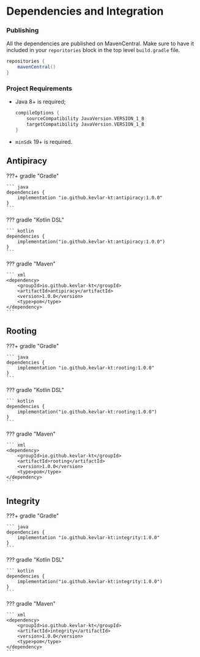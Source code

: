 # Dependencies and Integration

### Publishing

All the dependencies are published on MavenCentral. Make sure to have it included in your `reporitories` block in the top level `build.gradle` file.

```groovy
repositories {
    mavenCentral()
}
```

### Project Requirements

- Java 8+ is required;
	```groovy
	compileOptions {
	    sourceCompatibility JavaVersion.VERSION_1_8
	    targetCompatibility JavaVersion.VERSION_1_8
	}
	```
- `minSdk` 19+ is required.

## Antipiracy
???+ gradle "Gradle"

	``` java
	dependencies {
    	implementation "io.github.kevlar-kt:antipiracy:1.0.0"
	}
	```

??? gradle "Kotlin DSL"

	``` kotlin
	dependencies {
	    implementation("io.github.kevlar-kt:antipiracy:1.0.0")
	}
	```

??? gradle "Maven"

	``` xml
	<dependency>
	    <groupId>io.github.kevlar-kt</groupId>
	    <artifactId>antipiracy</artifactId>
	    <version>1.0.0</version>
	    <type>pom</type>
	</dependency>
	```


## Rooting
???+ gradle "Gradle"

	``` java
	dependencies {
    	implementation "io.github.kevlar-kt:rooting:1.0.0"
	}
	```

??? gradle "Kotlin DSL"

	``` kotlin
	dependencies {
	    implementation("io.github.kevlar-kt:rooting:1.0.0")
	}
	```

??? gradle "Maven"

	``` xml
	<dependency>
	    <groupId>io.github.kevlar-kt</groupId>
	    <artifactId>rooting</artifactId>
	    <version>1.0.0</version>
	    <type>pom</type>
	</dependency>
	```


## Integrity

???+ gradle "Gradle"

	``` java
	dependencies {
    	implementation "io.github.kevlar-kt:integrity:1.0.0"
	}
	```

??? gradle "Kotlin DSL"

	``` kotlin
	dependencies {
	    implementation("io.github.kevlar-kt:integrity:1.0.0")
	}
	```

??? gradle "Maven"

	``` xml
	<dependency>
	    <groupId>io.github.kevlar-kt</groupId>
	    <artifactId>integrity</artifactId>
	    <version>1.0.0</version>
	    <type>pom</type>
	</dependency>
	```

